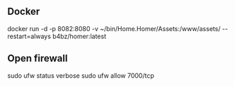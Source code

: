 
## Docker

docker run -d -p 8082:8080 -v ~/bin/Home.Homer/Assets:/www/assets/ --restart=always b4bz/homer:latest

## Open firewall

sudo ufw status verbose
sudo ufw allow 7000/tcp

